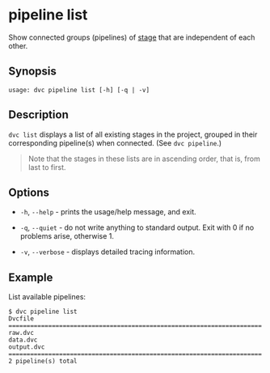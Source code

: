 # pipeline list

Show connected groups (pipelines) of [stage](/doc/commands-reference/run) that
are independent of each other.

## Synopsis

```usage
usage: dvc pipeline list [-h] [-q | -v]
```

## Description

`dvc list` displays a list of all existing stages in the project, grouped in
their corresponding pipeline(s) when connected. (See `dvc pipeline`.)

> Note that the stages in these lists are in ascending order, that is, from last
> to first.

## Options

- `-h`, `--help` - prints the usage/help message, and exit.

- `-q`, `--quiet` - do not write anything to standard output. Exit with 0 if no
  problems arise, otherwise 1.

- `-v`, `--verbose` - displays detailed tracing information.

## Example

List available pipelines:

```dvc
$ dvc pipeline list
Dvcfile
======================================================================
raw.dvc
data.dvc
output.dvc
======================================================================
2 pipeline(s) total
```
